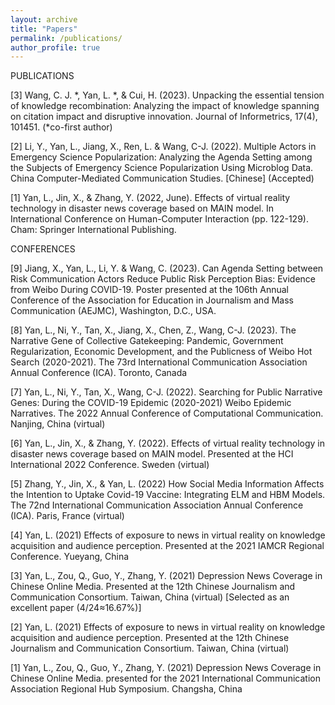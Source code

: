 ```yaml
---
layout: archive
title: "Papers"
permalink: /publications/
author_profile: true
---
```



PUBLICATIONS

[3] Wang, C. J. *, Yan, L. *, & Cui, H. (2023). Unpacking the essential tension of knowledge recombination: Analyzing the impact of knowledge spanning on citation impact and disruptive innovation. Journal of Informetrics, 17(4), 101451. (*co-first author)

[2] Li, Y., Yan, L., Jiang, X., Ren, L. & Wang, C-J. (2022). Multiple Actors in Emergency Science Popularization: Analyzing the Agenda Setting among the Subjects of Emergency Science Popularization Using Microblog Data. China Computer-Mediated Communication Studies. [Chinese] (Accepted)

[1] Yan, L., Jin, X., & Zhang, Y. (2022, June). Effects of virtual reality technology in disaster news coverage based on MAIN model. In International Conference on Human-Computer Interaction (pp. 122-129). Cham: Springer International Publishing.


CONFERENCES

[9] Jiang, X., Yan, L., Li, Y. & Wang, C. (2023). Can Agenda Setting between Risk Communication Actors Reduce Public Risk Perception Bias: Evidence from Weibo During COVID-19. Poster presented at the 106th Annual Conference of the Association for Education in Journalism and Mass Communication (AEJMC), Washington, D.C., USA.

[8] Yan, L., Ni, Y., Tan, X., Jiang, X., Chen, Z., Wang, C-J. (2023). The Narrative Gene of Collective Gatekeeping: Pandemic, Government Regularization, Economic Development, and the Publicness of Weibo Hot Search (2020-2021). The 73rd International Communication Association Annual Conference (ICA). Toronto, Canada

[7] Yan, L., Ni, Y., Tan, X., Wang, C-J. (2022). Searching for Public Narrative Genes: During the COVID-19 Epidemic (2020-2021) Weibo Epidemic Narratives. The 2022 Annual Conference of Computational Communication. Nanjing, China (virtual)

[6] Yan, L., Jin, X., & Zhang, Y. (2022). Effects of virtual reality technology in disaster news coverage based on MAIN model. Presented at the HCI International 2022 Conference. Sweden (virtual)

[5] Zhang, Y., Jin, X., & Yan, L. (2022) How Social Media Information Affects the Intention to Uptake Covid-19 Vaccine: Integrating ELM and HBM Models. The 72nd International Communication Association Annual Conference (ICA). Paris, France (virtual)

[4] Yan, L. (2021) Effects of exposure to news in virtual reality on knowledge acquisition and audience perception. Presented at the 2021 IAMCR Regional Conference. Yueyang, China

[3] Yan, L., Zou, Q., Guo, Y., Zhang, Y. (2021) Depression News Coverage in Chinese Online Media. Presented at the 12th Chinese Journalism and Communication Consortium. Taiwan, China (virtual) [Selected as an excellent paper (4/24≈16.67%)]

[2] Yan, L. (2021) Effects of exposure to news in virtual reality on knowledge acquisition and audience perception. Presented at the 12th Chinese Journalism and Communication Consortium. Taiwan, China (virtual)

[1] Yan, L., Zou, Q., Guo, Y., Zhang, Y. (2021) Depression News Coverage in Chinese Online Media. presented for the 2021 International Communication Association Regional Hub Symposium. Changsha, China


